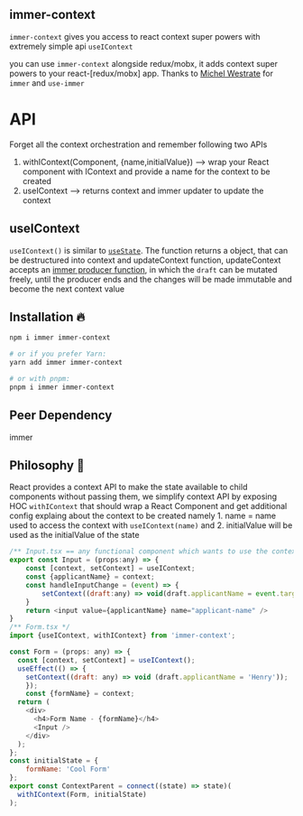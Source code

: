 ## immer-context
`immer-context` gives you access to react context super powers with extremely simple api `useIContext`

you can use `immer-context` alongside redux/mobx, it adds context super powers to your react-[redux/mobx] app.
Thanks to [Michel Westrate](https://twitter.com/mweststrate) for `immer` and `use-immer`

# API

Forget all the context orchestration and remember following two APIs

1. withIContext(Component, {name,initialValue})  --> wrap your React component with IContext and provide a name for the context to be created
2. useIContext --> returns context and immer updater to update the context


## useIContext

`useIContext()` is similar to [`useState`](https://reactjs.org/docs/hooks-state.html).
The function returns a object, that can be destructured into context and updateContext function,
updateContext accepts an [immer producer function](https://github.com/mweststrate/immer#api), in which the `draft` can be mutated freely, until the producer ends and the changes will be made immutable and become the next context value


## Installation 🔥
```bash
npm i immer immer-context

# or if you prefer Yarn:
yarn add immer immer-context

# or with pnpm:
pnpm i immer immer-context
```
## Peer Dependency
immer
## Philosophy 🔖
React provides a context API to make the state available to child components without passing them, we simplify context API by exposing HOC `withIContext` that should wrap a React Component and get additional config explaing about the context to be created namely 1. name = name used to access the context with `useIContext(name)` and 2. initialValue will be used as the initialValue of the state
```javascript
/** Input.tsx == any functional component which wants to use the context*/
export const Input = (props:any) => {
	const [context, setContext] = useIContext;
	const {applicantName} = context;
	const handleInputChange = (event) => {
		setContext((draft:any) => void(draft.applicantName = event.target.value));
	}
	return <input value={applicantName} name="applicant-name" />
}
/** Form.tsx */
import {useIContext, withIContext} from 'immer-context';

const Form = (props: any) => {
  const [context, setContext] = useIContext();
  useEffect(() => {
    setContext((draft: any) => void (draft.applicantName = 'Henry'));
	});
	const {formName} = context;
  return (
    <div>
      <h4>Form Name - {formName}</h4>
      <Input />
    </div>
  );
};
const initialState = {
	formName: 'Cool Form'
};
export const ContextParent = connect((state) => state)(
  withIContext(Form, initialState)
);
```
